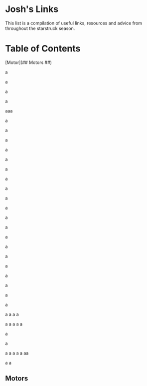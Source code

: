 # Josh's Links #

This list is a compilation of useful links, resources and advice from throughout the starstruck season.

# Table of Contents #

[Motor](## Motors ##)

a

a

a

a

aaa

a

a

a

a

a

a

a

a

a

a

a

a

a

a

a

a

a

a

a

a



a
a
a
a

a
a
a
a
a


a

a

a
a
a
a
a
aa

a
a




## Motors ##
